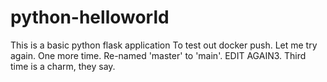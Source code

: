 # python-helloworld
This is a basic python flask application
To test out docker push. Let me try again. One more time.  Re-named 'master' to 'main'. EDIT AGAIN3. Third time is a charm, they say.
